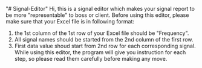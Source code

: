 "# Signal-Editor" 
Hi, this is a signal editor which makes your signal report to be more "representable" to boss or client.
Before using this editor, please make sure that your Excel file is in following format:
1. the 1st column of the 1st row of your Excel file should be "Frequency". 
2. All signal names should be started from the 2nd column of the first row.
3. First data value shoud start from 2nd row for each corresponding signal.
While using this editor, the program will give you instruction for each step, so please read them carefully before making any move.

   
